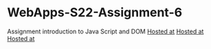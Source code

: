 # WebApps-S22-Assignment-6
Assignment introduction to Java Script and DOM
[Hosted at](https://44-563-web-apps-s22.github.io/webapps-s22-assignment-6-NainaSahiri/president.html)
[Hosted at](https://44-563-web-apps-s22.github.io/webapps-s22-assignment-6-NainaSahiri/tips.html)
[Hosted at](https://44-563-web-apps-s22.github.io/webapps-s22-assignment-6-NainaSahiri/computer.html)